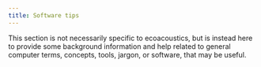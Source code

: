 ```yaml
---
title: Software tips
---
```


This section is not necessarily specific to ecoacoustics, but is instead here to
provide some background information and help related to general computer
terms, concepts, tools, jargon, or software, that may be useful. 